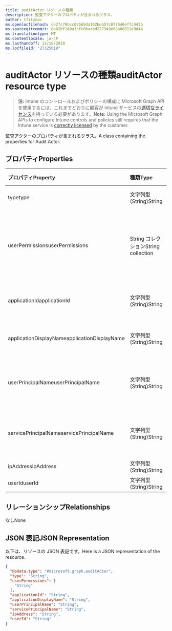 ```yaml
---
title: auditActor リソースの種類
description: 監査アクターのプロパティが含まれるクラス。
author: tfitzmac
ms.openlocfilehash: de2fc78bcc02565da102beb57c077646effc443b
ms.sourcegitcommit: 6a82bf240a3cfc0baabd227349e08a08311e3d44
ms.translationtype: MT
ms.contentlocale: ja-JP
ms.lasthandoff: 12/18/2018
ms.locfileid: "27325019"
---
```

# <a name="auditactor-resource-type"></a><span data-ttu-id="be057-103">auditActor リソースの種類</span><span class="sxs-lookup"><span data-stu-id="be057-103">auditActor resource type</span></span>

> <span data-ttu-id="be057-104">**注:** Intune のコントロールおよびポリシーの構成に Microsoft Graph API を使用するには、これまでどおりに顧客が Intune サービスの[適切なライセンス](https://go.microsoft.com/fwlink/?linkid=839381)を持っている必要があります。</span><span class="sxs-lookup"><span data-stu-id="be057-104">**Note:** Using the Microsoft Graph APIs to configure Intune controls and policies still requires that the Intune service is [correctly licensed](https://go.microsoft.com/fwlink/?linkid=839381) by the customer.</span></span>

<span data-ttu-id="be057-105">監査アクターのプロパティが含まれるクラス。</span><span class="sxs-lookup"><span data-stu-id="be057-105">A class containing the properties for Audit Actor.</span></span>
## <a name="properties"></a><span data-ttu-id="be057-106">プロパティ</span><span class="sxs-lookup"><span data-stu-id="be057-106">Properties</span></span>
|<span data-ttu-id="be057-107">プロパティ</span><span class="sxs-lookup"><span data-stu-id="be057-107">Property</span></span>|<span data-ttu-id="be057-108">種類</span><span class="sxs-lookup"><span data-stu-id="be057-108">Type</span></span>|<span data-ttu-id="be057-109">説明</span><span class="sxs-lookup"><span data-stu-id="be057-109">Description</span></span>|
|:---|:---|:---|
|<span data-ttu-id="be057-110">type</span><span class="sxs-lookup"><span data-stu-id="be057-110">type</span></span>|<span data-ttu-id="be057-111">文字列型 (String)</span><span class="sxs-lookup"><span data-stu-id="be057-111">String</span></span>|<span data-ttu-id="be057-112">アクターの種類。</span><span class="sxs-lookup"><span data-stu-id="be057-112">Actor Type.</span></span>|
|<span data-ttu-id="be057-113">userPermissions</span><span class="sxs-lookup"><span data-stu-id="be057-113">userPermissions</span></span>|<span data-ttu-id="be057-114">String コレクション</span><span class="sxs-lookup"><span data-stu-id="be057-114">String collection</span></span>|<span data-ttu-id="be057-115">監査の実行時におけるユーザーのアクセス許可の一覧。</span><span class="sxs-lookup"><span data-stu-id="be057-115">List of user permissions when the audit was performed.</span></span>|
|<span data-ttu-id="be057-116">applicationId</span><span class="sxs-lookup"><span data-stu-id="be057-116">applicationId</span></span>|<span data-ttu-id="be057-117">文字列型 (String)</span><span class="sxs-lookup"><span data-stu-id="be057-117">String</span></span>|<span data-ttu-id="be057-118">AAD アプリケーション ID。</span><span class="sxs-lookup"><span data-stu-id="be057-118">AAD Application Id.</span></span>|
|<span data-ttu-id="be057-119">applicationDisplayName</span><span class="sxs-lookup"><span data-stu-id="be057-119">applicationDisplayName</span></span>|<span data-ttu-id="be057-120">文字列型 (String)</span><span class="sxs-lookup"><span data-stu-id="be057-120">String</span></span>|<span data-ttu-id="be057-121">アプリケーションの名前。</span><span class="sxs-lookup"><span data-stu-id="be057-121">Name of the Application.</span></span>|
|<span data-ttu-id="be057-122">userPrincipalName</span><span class="sxs-lookup"><span data-stu-id="be057-122">userPrincipalName</span></span>|<span data-ttu-id="be057-123">文字列型 (String)</span><span class="sxs-lookup"><span data-stu-id="be057-123">String</span></span>|<span data-ttu-id="be057-124">ユーザー プリンシパル名 (UPN)。</span><span class="sxs-lookup"><span data-stu-id="be057-124">User Principal Name (UPN).</span></span>|
|<span data-ttu-id="be057-125">servicePrincipalName</span><span class="sxs-lookup"><span data-stu-id="be057-125">servicePrincipalName</span></span>|<span data-ttu-id="be057-126">文字列型 (String)</span><span class="sxs-lookup"><span data-stu-id="be057-126">String</span></span>|<span data-ttu-id="be057-127">サービス プリンシパル名 (SPN)。</span><span class="sxs-lookup"><span data-stu-id="be057-127">Service Principal Name (SPN).</span></span>|
|<span data-ttu-id="be057-128">ipAddress</span><span class="sxs-lookup"><span data-stu-id="be057-128">ipAddress</span></span>|<span data-ttu-id="be057-129">文字列型 (String)</span><span class="sxs-lookup"><span data-stu-id="be057-129">String</span></span>|<span data-ttu-id="be057-130">IPAddress。</span><span class="sxs-lookup"><span data-stu-id="be057-130">IPAddress.</span></span>|
|<span data-ttu-id="be057-131">userId</span><span class="sxs-lookup"><span data-stu-id="be057-131">userId</span></span>|<span data-ttu-id="be057-132">文字列型 (String)</span><span class="sxs-lookup"><span data-stu-id="be057-132">String</span></span>|<span data-ttu-id="be057-133">ユーザー ID。</span><span class="sxs-lookup"><span data-stu-id="be057-133">User Id.</span></span>|

## <a name="relationships"></a><span data-ttu-id="be057-134">リレーションシップ</span><span class="sxs-lookup"><span data-stu-id="be057-134">Relationships</span></span>
<span data-ttu-id="be057-135">なし</span><span class="sxs-lookup"><span data-stu-id="be057-135">None</span></span>
## <a name="json-representation"></a><span data-ttu-id="be057-136">JSON 表記</span><span class="sxs-lookup"><span data-stu-id="be057-136">JSON Representation</span></span>
<span data-ttu-id="be057-137">以下は、リソースの JSON 表記です。</span><span class="sxs-lookup"><span data-stu-id="be057-137">Here is a JSON representation of the resource.</span></span>
<!-- {
  "blockType": "resource",
  "@odata.type": "microsoft.graph.auditActor"
}
-->
``` json
{
  "@odata.type": "#microsoft.graph.auditActor",
  "type": "String",
  "userPermissions": [
    "String"
  ],
  "applicationId": "String",
  "applicationDisplayName": "String",
  "userPrincipalName": "String",
  "servicePrincipalName": "String",
  "ipAddress": "String",
  "userId": "String"
}
```



